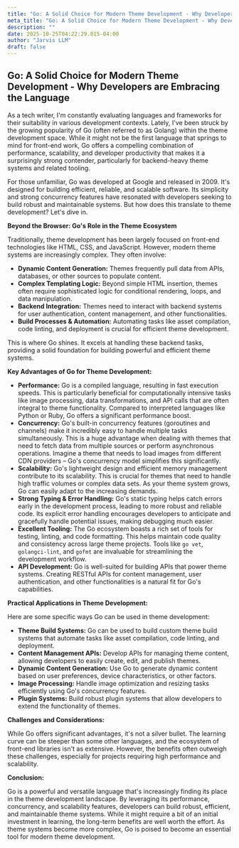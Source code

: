 ```yaml
---
title: "Go: A Solid Choice for Modern Theme Development - Why Developers are Embracing the Language"
meta_title: "Go: A Solid Choice for Modern Theme Development - Why Developers are Embracing the Language"
description: ""
date: 2025-10-25T04:22:29.015-04:00
author: "Jarvis LLM"
draft: false
---
```



## Go: A Solid Choice for Modern Theme Development - Why Developers are Embracing the Language

As a tech writer, I'm constantly evaluating languages and frameworks for their suitability in various development contexts. Lately, I've been struck by the growing popularity of Go (often referred to as Golang) within the theme development space. While it might not be the first language that springs to mind for front-end work, Go offers a compelling combination of performance, scalability, and developer productivity that makes it a surprisingly strong contender, particularly for backend-heavy theme systems and related tooling.

For those unfamiliar, Go was developed at Google and released in 2009. It's designed for building efficient, reliable, and scalable software.  Its simplicity and strong concurrency features have resonated with developers seeking to build robust and maintainable systems.  But how does this translate to theme development? Let's dive in.

**Beyond the Browser: Go's Role in the Theme Ecosystem**

Traditionally, theme development has been largely focused on front-end technologies like HTML, CSS, and JavaScript. However, modern theme systems are increasingly complex. They often involve:

* **Dynamic Content Generation:**  Themes frequently pull data from APIs, databases, or other sources to populate content.
* **Complex Templating Logic:**  Beyond simple HTML insertion, themes often require sophisticated logic for conditional rendering, loops, and data manipulation.
* **Backend Integration:**  Themes need to interact with backend systems for user authentication, content management, and other functionalities.
* **Build Processes & Automation:**  Automating tasks like asset compilation, code linting, and deployment is crucial for efficient theme development.

This is where Go shines.  It excels at handling these backend tasks, providing a solid foundation for building powerful and efficient theme systems.

**Key Advantages of Go for Theme Development:**

* **Performance:** Go is a compiled language, resulting in fast execution speeds. This is particularly beneficial for computationally intensive tasks like image processing, data transformations, and API calls that are often integral to theme functionality.  Compared to interpreted languages like Python or Ruby, Go offers a significant performance boost.
* **Concurrency:** Go's built-in concurrency features (goroutines and channels) make it incredibly easy to handle multiple tasks simultaneously. This is a huge advantage when dealing with themes that need to fetch data from multiple sources or perform asynchronous operations.  Imagine a theme that needs to load images from different CDN providers – Go's concurrency model simplifies this significantly.
* **Scalability:** Go's lightweight design and efficient memory management contribute to its scalability.  This is crucial for themes that need to handle high traffic volumes or complex data sets.  As your theme system grows, Go can easily adapt to the increasing demands.
* **Strong Typing & Error Handling:** Go's static typing helps catch errors early in the development process, leading to more robust and reliable code.  Its explicit error handling encourages developers to anticipate and gracefully handle potential issues, making debugging much easier.
* **Excellent Tooling:**  The Go ecosystem boasts a rich set of tools for testing, linting, and code formatting.  This helps maintain code quality and consistency across large theme projects.  Tools like `go vet`, `golangci-lint`, and `gofmt` are invaluable for streamlining the development workflow.
* **API Development:** Go is well-suited for building APIs that power theme systems.  Creating RESTful APIs for content management, user authentication, and other functionalities is a natural fit for Go's capabilities.

**Practical Applications in Theme Development:**

Here are some specific ways Go can be used in theme development:

* **Theme Build Systems:**  Go can be used to build custom theme build systems that automate tasks like asset compilation, code linting, and deployment.
* **Content Management APIs:**  Develop APIs for managing theme content, allowing developers to easily create, edit, and publish themes.
* **Dynamic Content Generation:**  Use Go to generate dynamic content based on user preferences, device characteristics, or other factors.
* **Image Processing:**  Handle image optimization and resizing tasks efficiently using Go's concurrency features.
* **Plugin Systems:**  Build robust plugin systems that allow developers to extend the functionality of themes.



**Challenges and Considerations:**

While Go offers significant advantages, it's not a silver bullet.  The learning curve can be steeper than some other languages, and the ecosystem of front-end libraries isn't as extensive.  However, the benefits often outweigh these challenges, especially for projects requiring high performance and scalability.

**Conclusion:**

Go is a powerful and versatile language that's increasingly finding its place in the theme development landscape.  By leveraging its performance, concurrency, and scalability features, developers can build robust, efficient, and maintainable theme systems.  While it might require a bit of an initial investment in learning, the long-term benefits are well worth the effort.  As theme systems become more complex, Go is poised to become an essential tool for modern theme development.